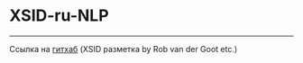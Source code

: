 # XSID-ru-NLP
-----
Ссылка на [гитхаб](https://github.com/mainlp/xsid/tree/main/data/xSID) (XSID разметка by Rob van der Goot etc.) 
